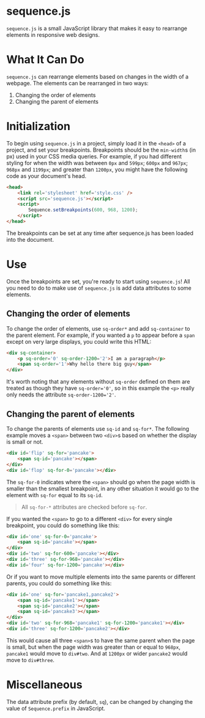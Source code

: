 sequence.js
===========

`sequence.js` is a small JavaScript library that makes it easy to rearrange elements in responsive web designs.

What It Can Do
===============

`sequence.js` can rearrange elements based on changes in the width of a webpage.
The elements can be rearranged in two ways:

1. Changing the order of elements
2. Changing the parent of elements

Initialization
==============
To begin using `sequence.js` in a project, simply load it in the `<head>` of a project, and set
your breakpoints. Breakpoints should be the `min-width`s (in px) used in your CSS media queries.
For example, if you had different styling for when the width was between `0px` and `599px`;
`600px` and `967px`; `968px` and `1199px`; and greater than `1200px`, you might have
the following code as your document's head.

```html
<head>
    <link rel='stylesheet' href='style.css' />
    <script src='sequence.js'></script>
    <script>
        Sequence.setBreakpoints(600, 968, 1200);
    </script>
</head>
```

The breakpoints can be set at any time after sequence.js has been loaded into the document.

Use
=====
Once the breakpoints are set, you're ready to start using `sequence.js`! All you need to do
to make use of `sequence.js` is add data attributes to some elements.

Changing the order of elements
------------------------------
To change the order of elements, use `sq-order*` and add `sq-container` to the parent
element. For example, if you wanted a `p` to appear before a `span` except on very large displays,
you could write this HTML:

```html
<div sq-container>
    <p sq-order='0' sq-order-1200='2'>I am a paragraph</p>
    <span sq-order='1'>Why hello there big guy</span>
</div>
```

It's worth noting that any elements without `sq-order` defined on them are treated as
though they have `sq-order='0'`, so in this example the `<p>` really only needs the attribute
`sq-order-1200='2'`.

Changing the parent of elements
-------------------------------
To change the parents of elements use `sq-id` and `sq-for*`. The following example moves a `<span>`
between two `<div>`s based on whether the display is small or not.

```html
<div id='flip' sq-for='pancake'>
    <span sq-id='pancake'></span>
</div>
<div id='flop' sq-for-0='pancake'></div>
```

The `sq-for-0` indicates where the `<span>` should go when the page width is smaller than the
smallest breakpoint, in any other situation it would go to the element with `sq-for` equal to
its `sq-id`.

> All `sq-for-*` attributes are checked before `sq-for`.

If you wanted the `<span>` to go to a different `<div>` for every single breakpoint, you could
do something like this:

```html
<div id='one' sq-for-0='pancake'>
    <span sq-id='pancake'></span>
</div>
<div id='two' sq-for-600='pancake'></div>
<div id='three' sq-for-968='pancake'></div>
<div id='four' sq-for-1200='pancake'></div>
```

Or if you want to move multiple elements into the same parents or different parents,
you could do something like this:

```html
<div id='one' sq-for='pancake1,pancake2'>
    <span sq-id='pancake1'></span>
    <span sq-id='pancake2'></span>
    <span sq-id='pancake3'></span>
</div>
<div id='two' sq-for-968='pancake1' sq-for-1200='pancake1'></div>
<div id='three' sq-for-1200='pancake2'></div>
```

This would cause all three `<span>`s to have the same parent when the page is small, but
when the page width was greater than or equal to `968px`, `pancake1` would move to `div#two`.
And at `1200px` or wider `pancake2` would move to `div#three`.

Miscellaneous
=============
The data attribute prefix (by default, `sq`), can be changed by changing the value of
`Sequence.prefix` in JavaScript.